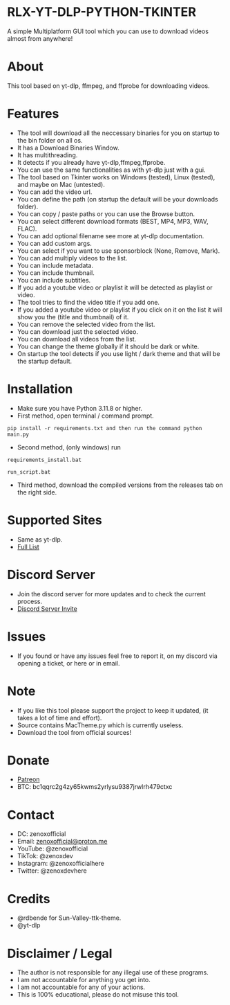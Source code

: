 # RLX-YT-DLP-PYTHON-TKINTER
 A simple Multiplatform GUI tool which you can use to download videos almost from anywhere!

# About
 This tool based on yt-dlp, ffmpeg, and ffprobe for downloading videos.

# Features
 - The tool will download all the neccessary binaries for you on startup to the bin folder on all os.
 - It has a Download Binaries Window.
 - It has multithreading.
 - It detects if you already have yt-dlp,ffmpeg,ffprobe.
 - You can use the same functionalities as with yt-dlp just with a gui.
 - The tool based on Tkinter works on Windows (tested), Linux (tested), and maybe on Mac (untested).
 - You can add the video url.
 - You can define the path (on startup the default will be your downloads folder).
 - You can copy / paste paths or you can use the Browse button.
 - You can select different download formats (BEST, MP4, MP3, WAV, FLAC).
 - You can add optional filename see more at yt-dlp documentation.
 - You can add custom args.
 - You can select if you want to use sponsorblock (None, Remove, Mark).
 - You can add multiply videos to the list.
 - You can include metadata.
 - You can include thumbnail.
 - You can include subtitles.
 - If you add a youtube video or playlist it will be detected as playlist or video.
 - The tool tries to find the video title if you add one.
 - If you added a youtube video or playlist if you click on it on the list it will show you the (title and thumbnail) of it.
 - You can remove the selected video from the list.
 - You can download just the selected video.
 - You can download all videos from the list.
 - You can change the theme globally if it should be dark or white.
 - On startup the tool detects if you use light / dark theme and that will be the startup default.



# Installation
 - Make sure you have Python 3.11.8 or higher.<br/>
 - First method, open terminal / command prompt.
 ```
 pip install -r requirements.txt and then run the command python main.py
 ```
 - Second method, (only windows) run 
 ```
 requirements_install.bat
 ```
 ```
 run_script.bat
 ```
 - Third method, download the compiled versions from the releases tab on the right side.

# Supported Sites
 - Same as yt-dlp.
 - [Full List](https://github.com/yt-dlp/yt-dlp/blob/master/supportedsites.md)

# Discord Server
 - Join the discord server for more updates and to check the current process.
 - [Discord Server Invite](https://discord.gg/GpTjA7yWpG)

# Issues
 - If you found or have any issues feel free to report it, on my discord via opening a ticket, or here or in email.

# Note
 - If you like this tool please support the project to keep it updated, (it takes a lot of time and effort).
 - Source contains MacTheme.py which is currently useless.
 - Download the tool from official sources!

# Donate
 - [Patreon](patreon.com/zenox773)
 - BTC: bc1qqrc2g4zy65kwms2yrlysu9387jrwlrh479ctxc

# Contact
 - DC: zenoxofficial
 - Email: zenoxofficial@proton.me
 - YouTube: @zenoxofficial
 - TikTok: @zenoxdev
 - Instagram: @zenoxofficialhere
 - Twitter: @zenoxdevhere

# Credits
 - @rdbende for Sun-Valley-ttk-theme.
 - @yt-dlp

# Disclaimer / Legal
 - The author is not responsible for any illegal use of these programs.<br/>
 - I am not accountable for anything you get into.<br/>
 - I am not accountable for any of your actions.<br/>
 - This is 100% educational, please do not misuse this tool.<br/>